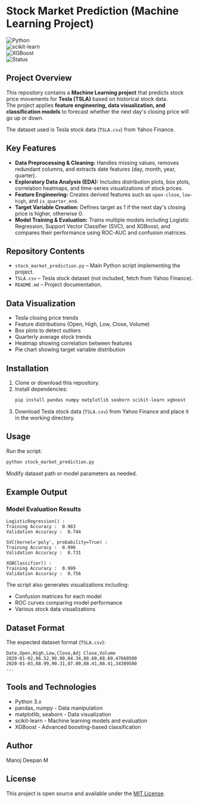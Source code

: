 # Stock Market Prediction (Machine Learning Project)

![Python](https://img.shields.io/badge/Python-3.x-blue.svg)  
![scikit-learn](https://img.shields.io/badge/scikit--learn-ML-yellow.svg)  
![XGBoost](https://img.shields.io/badge/XGBoost-GradientBoosting-orange.svg)  
![Status](https://img.shields.io/badge/Status-Active-success.svg)

## Project Overview
This repository contains a **Machine Learning project** that predicts stock price movements for **Tesla (TSLA)** based on historical stock data.  
The project applies **feature engineering, data visualization, and classification models** to forecast whether the next day's closing price will go up or down.

The dataset used is Tesla stock data (`TSLA.csv`) from Yahoo Finance.

## Key Features
- **Data Preprocessing & Cleaning:** Handles missing values, removes redundant columns, and extracts date features (day, month, year, quarter).
- **Exploratory Data Analysis (EDA):** Includes distribution plots, box plots, correlation heatmaps, and time-series visualizations of stock prices.
- **Feature Engineering:** Creates derived features such as `open-close`, `low-high`, and `is_quarter_end`.
- **Target Variable Creation:** Defines target as 1 if the next day's closing price is higher, otherwise 0.
- **Model Training & Evaluation:** Trains multiple models including Logistic Regression, Support Vector Classifier (SVC), and XGBoost, and compares their performance using ROC-AUC and confusion matrices.

## Repository Contents
- `stock_market_prediction.py` – Main Python script implementing the project.
- `TSLA.csv` – Tesla stock dataset (not included, fetch from Yahoo Finance).
- `README.md` – Project documentation.

## Data Visualization
- Tesla closing price trends
- Feature distributions (Open, High, Low, Close, Volume)
- Box plots to detect outliers
- Quarterly average stock trends
- Heatmap showing correlation between features
- Pie chart showing target variable distribution

## Installation

1. Clone or download this repository.
2. Install dependencies:
   ```bash
   pip install pandas numpy matplotlib seaborn scikit-learn xgboost
   ```
3. Download Tesla stock data (`TSLA.csv`) from Yahoo Finance and place it in the working directory.

## Usage

Run the script:
```bash
python stock_market_prediction.py
```

Modify dataset path or model parameters as needed.

## Example Output

### Model Evaluation Results
```
LogisticRegression() :
Training Accuracy :  0.983
Validation Accuracy :  0.744

SVC(kernel='poly', probability=True) :
Training Accuracy :  0.996
Validation Accuracy :  0.731

XGBClassifier() :
Training Accuracy :  0.999
Validation Accuracy :  0.756
```

The script also generates visualizations including:
- Confusion matrices for each model
- ROC curves comparing model performance
- Various stock data visualizations

## Dataset Format
The expected dataset format (`TSLA.csv`):
```csv
Date,Open,High,Low,Close,Adj Close,Volume
2020-01-02,86.52,90.80,84.34,88.60,88.60,47660500
2020-01-03,88.99,90.31,87.00,88.41,88.41,34309500
...
```

## Tools and Technologies
- Python 3.x
- pandas, numpy - Data manipulation
- matplotlib, seaborn - Data visualization
- scikit-learn - Machine learning models and evaluation
- XGBoost - Advanced boosting-based classification

## Author
Manoj Deepan M

## License
This project is open source and available under the [MIT License](LICENSE).
